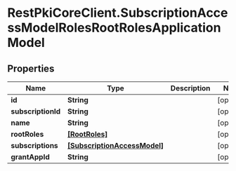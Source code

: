 # RestPkiCoreClient.SubscriptionAccessModelRolesRootRolesApplicationModel

## Properties
Name | Type | Description | Notes
------------ | ------------- | ------------- | -------------
**id** | **String** |  | [optional] 
**subscriptionId** | **String** |  | [optional] 
**name** | **String** |  | [optional] 
**rootRoles** | [**[RootRoles]**](RootRoles.md) |  | [optional] 
**subscriptions** | [**[SubscriptionAccessModel]**](SubscriptionAccessModel.md) |  | [optional] 
**grantAppId** | **String** |  | [optional] 
